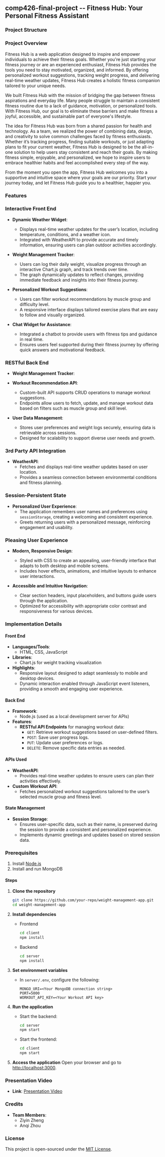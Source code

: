 
## comp426-final-project -- Fitness Hub: Your Personal Fitness Assistant

### Project Structure


### Project Overview

Fitness Hub is a web application designed to inspire and empower individuals to achieve their fitness goals. Whether you're just starting your fitness journey or are an experienced enthusiast, Fitness Hub provides the tools you need to stay motivated, organized, and informed. By offering personalized workout suggestions, tracking weight progress, and delivering real-time weather updates, Fitness Hub creates a holistic fitness companion tailored to your unique needs.

We built Fitness Hub with the mission of bridging the gap between fitness aspirations and everyday life. Many people struggle to maintain a consistent fitness routine due to a lack of guidance, motivation, or personalized tools. With Fitness Hub, our goal is to eliminate these barriers and make fitness a joyful, accessible, and sustainable part of everyone's lifestyle.

The idea for Fitness Hub was born from a shared passion for health and technology. As a team, we realized the power of combining data, design, and creativity to solve common challenges faced by fitness enthusiasts. Whether it’s tracking progress, finding suitable workouts, or just adapting plans to fit your current weather, Fitness Hub is designed to be the all-in-one solution to help users stay consistent and reach their goals. By making fitness simple, enjoyable, and personalized, we hope to inspire users to embrace healthier habits and feel accomplished every step of the way.

From the moment you open the app, Fitness Hub welcomes you into a supportive and intuitive space where your goals are our priority. Start your journey today, and let Fitness Hub guide you to a healthier, happier you.


### Features

### Interactive Front End
- **Dynamic Weather Widget**:
  - Displays real-time weather updates for the user’s location, including temperature, conditions, and a weather icon.
  - Integrated with WeatherAPI to provide accurate and timely information, ensuring users can plan outdoor activities accordingly.
  
- **Weight Management Tracker**:
  - Users can log their daily weight, visualize progress through an interactive Chart.js graph, and track trends over time.
  - The graph dynamically updates to reflect changes, providing immediate feedback and insights into their fitness journey.

- **Personalized Workout Suggestions**:
  - Users can filter workout recommendations by muscle group and difficulty level.
  - A responsive interface displays tailored exercise plans that are easy to follow and visually organized.

- **Chat Widget for Assistance**:
  - Integrated a chatbot to provide users with fitness tips and guidance in real time.
  - Ensures users feel supported during their fitness journey by offering quick answers and motivational feedback.


### RESTful Back End
- **Weight Management Tracker**:


- **Workout Recommendation API**:
  - Custom-built API supports CRUD operations to manage workout suggestions.
  - Endpoints allow users to fetch, update, and manage workout data based on filters such as muscle group and skill level.

- **User Data Management**:
  - Stores user preferences and weight logs securely, ensuring data is retrievable across sessions.
  - Designed for scalability to support diverse user needs and growth.


### 3rd Party API Integration
- **WeatherAPI**:
  - Fetches and displays real-time weather updates based on user location.
  - Provides a seamless connection between environmental conditions and fitness planning.


### Session-Persistent State
- **Personalized User Experience**:
  - The application remembers user names and preferences using `sessionStorage`, creating a welcoming and consistent experience.
  - Greets returning users with a personalized message, reinforcing engagement and usability.


### Pleasing User Experience
- **Modern, Responsive Design**:
  - Styled with CSS to create an appealing, user-friendly interface that adapts to both desktop and mobile screens.
  - Includes hover effects, animations, and intuitive layouts to enhance user interactions.

- **Accessible and Intuitive Navigation**:
  - Clear section headers, input placeholders, and buttons guide users through the application.
  - Optimized for accessibility with appropriate color contrast and responsiveness for various devices.


### Implementation Details

#### Front End
- **Languages/Tools**:  
  - HTML, CSS, JavaScript
- **Libraries**:  
  - Chart.js for weight tracking visualization
- **Highlights**:  
  - Responsive layout designed to adapt seamlessly to mobile and desktop devices.  
  - Dynamic interaction enabled through JavaScript event listeners, providing a smooth and engaging user experience.

#### Back End
- **Framework**:  
  - Node.js (used as a local development server for APIs)
- **Features**:  
  - **RESTful API Endpoints** for managing workout data:  
    - `GET`: Retrieve workout suggestions based on user-defined filters.  
    - `POST`: Save user progress logs.  
    - `PUT`: Update user preferences or logs.  
    - `DELETE`: Remove specific data entries as needed.

#### APIs Used
- **WeatherAPI**:  
  - Provides real-time weather updates to ensure users can plan their activities effectively.  
- **Custom Workout API**:  
  - Fetches personalized workout suggestions tailored to the user’s selected muscle group and fitness level.


#### State Management
- **Session Storage**:  
  - Ensures user-specific data, such as their name, is preserved during the session to provide a consistent and personalized experience.  
  - Implements dynamic greetings and updates based on stored session data.


### Prerequisites
1. Install [Node.js](https://nodejs.org/)
2. Install and run MongoDB

#### Steps
1. **Clone the repository**
   ```bash
   git clone https://github.com/your-repo/weight-management-app.git
   cd weight-management-app
   ```

2. **Install dependencies**
   - Frontend
     ```bash
     cd client
     npm install
     ```
   - Backend
     ```bash
     cd server
     npm install
     ```

3. **Set environment variables**
   - In `server/.env`, configure the following:
     ```
     MONGO_URI=<Your MongoDB connection string>
     PORT=5000
     WORKOUT_API_KEY=<Your Workout API key>
     ```

4. **Run the application**
   - Start the backend:
     ```bash
     cd server
     npm start
     ```
   - Start the frontend:
     ```bash
     cd client
     npm start
     ```

5. **Access the application**
   Open your browser and go to [http://localhost:3000](http://localhost:3000).

### Presentation Video
- **Link**: [Presentation Video](#) 

### Credits
- **Team Members**:  
  - Ziyin Zheng  
  - Anqi Zhou


### License
This project is open-sourced under the [MIT License](LICENSE).